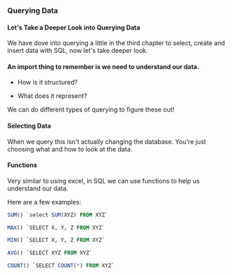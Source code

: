 ### Querying Data

#### Let's Take a Deeper Look into Querying Data

We have dove into querying a little in the third chapter to select, create and insert data with SQL, now let's take deeper look.

#### An import thing to remember is we need to understand our data.

* How is it structured?

* What does it represent?

We can do different types of querying to figure these out!

#### Selecting Data

When we query this isn't actually changing the database. You're just choosing what and how to look at the data.

#### Functions

Very similar to using excel, in SQL we can use functions to help us understand our data.

Here are a few examples:

```SQL
SUM() `select SUM(XYZ) FROM XYZ`

MAX() `SELECT X, Y, Z FROM XYZ`

MIN() `SELECT X, Y, Z FROM XYZ`

AVG() `SELECT XYZ FROM XYZ`

COUNT() `SELECT COUNT(*) FROM XYZ`
```
